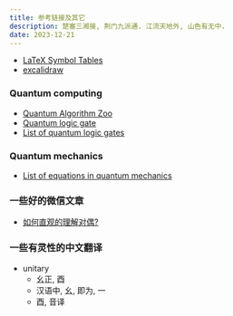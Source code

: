 ```yaml
---
title: 参考链接及其它
description: 楚塞三湘接, 荆门九派通. 江流天地外, 山色有无中.
date: 2023-12-21
---
```


- [LaTeX Symbol Tables](https://wikieducator.org/Help:LaTeX_Symbol_Tables_-_Mathematics)
- [excalidraw](https://excalidraw.com)

### Quantum computing

- [Quantum Algorithm Zoo](https://quantumalgorithmzoo.org)
- [Quantum logic gate](https://en.wikipedia.org/wiki/Quantum_logic_gate)
- [List of quantum logic gates](https://en.wikipedia.org/wiki/List_of_quantum_logic_gates)

### Quantum mechanics

- [List of equations in quantum mechanics](https://en.wikipedia.org/wiki/List_of_equations_in_quantum_mechanics)

### 一些好的微信文章

- [如何直观的理解对偶?](https://mp.weixin.qq.com/s/IHzQNZdhWx6ZtWjiYvcD_Q)

### 一些有灵性的中文翻译

- unitary
  - 幺正, 酉
  - 汉语中, 幺, 即为, 一
  - 酉, 音译
